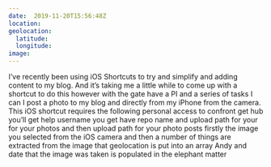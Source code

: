 ```yaml
---
date:  2019-11-20T15:56:48Z
location: 
geolocation: 
  latitude: 
  longitude: 
image: 
---
```

I’ve recently been using iOS Shortcuts to try and simplify and adding content to my blog. And it’s taking me a little while to come up with a shortcut to do this however with the gate have a PI and a series of tasks I can I post a photo to my blog and directly from my iPhone from the camera. This iOS shortcut requires the following personal access to confront get hub you’ll get help username you get have repo name and upload path for your for your photos and then upload path for your photo posts firstly the image you selected from the iOS camera and then a number of things are extracted from the image that geolocation is put into an array Andy and date that the image was taken is populated in the elephant matter

